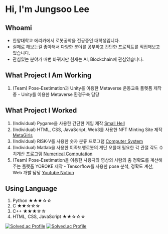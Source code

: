 # Hi, I'm Jungsoo Lee

## Whoami
* 한양대학교 에리카에서 로봇공학을 전공중인 대학생입니다. <br>
* 실제로 해보는걸 좋아해서 다양한 분야를 공부하고 간단한 프로젝트를 직접해보고 있습니다. <br>
* 관심있는 분야가 매번 바뀌지만 현재는 AI, Blockchain에 관심있습니다.

## What Project I Am Working
1. (Team) Pose-Esetimation과 Unity를 이용한 Metaverse 운동교육 플렛폼 제작중 - Unity를 이용한 Metaverse 환경구축 담당 

## What Project I Worked
1. (Individual) Pygame을 사용한 간단한 게임 제작 <a href="https://github.com/LPIGEON/Small-Hell"> Small Hell </a> <br>
2. (Individual) HTML, CSS, JavaScript, Web3를 사용한 NFT Minting Site 제작 <a href="https://metagirlsminting.netlify.app/"> MetaGirls </a> <br>
3. (Individual) RISK-V를 사용한 숫자 분류 프로그램 <a href="https://github.com/LPIGEON/Computer_System"> Computer System </a> <br>
4. (Individual) Matlab을 사용한 이족보행로봇의 계단 오를때 필요한 각 관절 각도 수치계산 프로그램 <a href="https://github.com/LPIGEON/Numerical_Computation/blob/main/README.md"> Numerical Computation </a> <br>
5. (Team) Pose-Esetimation을 이용한 사용자와 영상의 사람의 춤 정확도를 계산해주는 플랫폼 YOROKE 제작 - Tensorflow를 사용한 pose 분석, 정확도 계산, Web 개발 담당
<a href="https://www.youtube.com/watch?v=2MG2UBXA9t8&lc=UgxvI0OJWcPJLxfUfSJ4AaABAg"> Youtube </a>
<a href="https://www.notion.so/914355d5a7f14f5091d3880745cb064a?v=3af8f199678e4c50a8aeca7c7047a466"> Notion </a>


## Using Language 
1. Python ★★★☆☆
2. C ★★☆☆☆
3. C++ ★★★☆☆
4. HTML, CSS, JavaScript ★★☆☆☆

[![Solved.ac Profile](http://mazassumnida.wtf/api/v2/generate_badge?boj=dlwjdtn7083)](https://solved.ac/dlwjdtn7083/)
[![Solved.ac Profile](http://mazassumnida.wtf/api/v2/generate_badge?boj=sabi)](https://solved.ac/sabi/)
